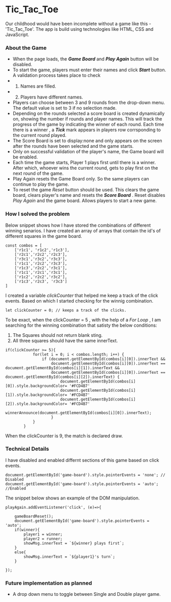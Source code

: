 # Tic_Tac_Toe

Our childhood would have been incomplete without a game like this - 'Tic_Tac_Toe'. The app is build using technologies like HTML, CSS and JavaScript.

### About the Game

- When the page loads, the **_Game Board_** and **_Play Again_** button will be disabled.
- To start the game, players must enter their names and click **_Start_** button. A validation process takes place to check
- 1. Names are filled.
- 2. Players have different names.
- Players can choose between 3 and 9 rounds from the drop-down menu. The default value is set to 3 if no selection made.
- Depending on the rounds selected a score board is created dynamically on, showing the number if rounds and player names. This will track the progress of the game by indicating the winner of each round. Each time there is a winner , a **_Tick_** mark appears in players row corrsponding to the current round played.
- The Score Board is set to display:none and only appears on the screen after the rounds have been selected and the game starts.
- Only on successful validation of the player's name, the Game board will be enabled.
- Each time the game starts, Player 1 plays first until there is a winner. After which, whoever wins the current round, gets to play first on the next round of the game.
- Play Again resets the Game Board only. So the same players can continue to play the game.
- To reset the game _Reset_ button should be used. This clears the game board, clears player's name and resets the **_Score Board_** . Reset disables _Play Again_ and the game board. Allows players to start a new game.

### How I solved the problem

Below snippet shows how I have stored the combinations of different winning senarios. I have created an array of arrays that contain the id's of different squares in the game board.

```
const combos = [
    ['r1c1', 'r1c2','r1c3'],
    ['r2c1','r2c2','r2c3'],
    ['r3c1','r3c2','r3c3'],
    ['r1c1','r2c2','r3c3'],
    ['r1c3','r2c2','r3c1'],
    ['r1c1','r2c1','r3c1'],
    ['r1c2','r2c2','r3c2'],
    ['r1c3','r2c3', 'r3c3']
]
```

I created a variable _clickCounter_ that helped me keep a track of the click events. Based on which I started checking for the winnig combination.

```
let clickCounter = 0; // keeps a track of the clicks.
```

To be exact, when the clickCounter = 5 , with the help of a _For Loop_ , I am searching for the winning combination that satisty the below conditions:

1. The Squares should not return blank sting.
2. All three squares should have the same innerText.

```
if(clickCounter >= 5){
            for(let i = 0; i < combos.length; i++) {
                if (document.getElementById(combos[i][0]).innerText &&
                    document.getElementById(combos[i][0]).innerText == document.getElementById(combos[i][1]).innerText &&
                    document.getElementById(combos[i][0]).innerText == document.getElementById(combos[i][2]).innerText) {
                        document.getElementById(combos[i][0]).style.backgroundColor= '#FCD4B7'
                        document.getElementById(combos[i][1]).style.backgroundColor= '#FCD4B7'
                        document.getElementById(combos[i][2]).style.backgroundColor= '#FCD4B7'
                        winnerAnnounce(document.getElementById(combos[i][0]).innerText);
                    }
            }
        }
```

When the clickCounter is 9, the match is declared draw.

### Technical Details

I have disabled and enabled differnt sections of this game based on click events.

```
document.getElementById('game-board').style.pointerEvents = 'none'; // Disabled
document.getElementById('game-board').style.pointerEvents = 'auto'; //Enabled

```

The snippet below shows an example of the DOM manipulation.

```
playAgain.addEventListener('click', (e)=>{

    gameBoardReset();
    document.getElementById('game-board').style.pointerEvents = 'auto';
    if(winner){
        player1 = winner;
        player2 = runner;
        showMsg.innerText = `${winner} plays first`;
    }
    else{
        showMsg.innerText = `${player1}'s turn`;
    }

});
```

### Future implementation as planned

- A drop down menu to toggle between Single and Double player game.

